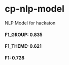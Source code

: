 # cp-nlp-model
NLP Model for hackaton


#### F1_GROUP:  0.835
#### F1_THEME:  0.621
#### F1:  0.728

